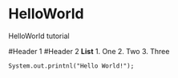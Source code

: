 # HelloWorld
HelloWorld tutorial

#Header 1 
  #Header 2 
      **List**
      1. One 
      2. Two 
      3. Three 
      
`System.out.printnl("Hello World!");`
